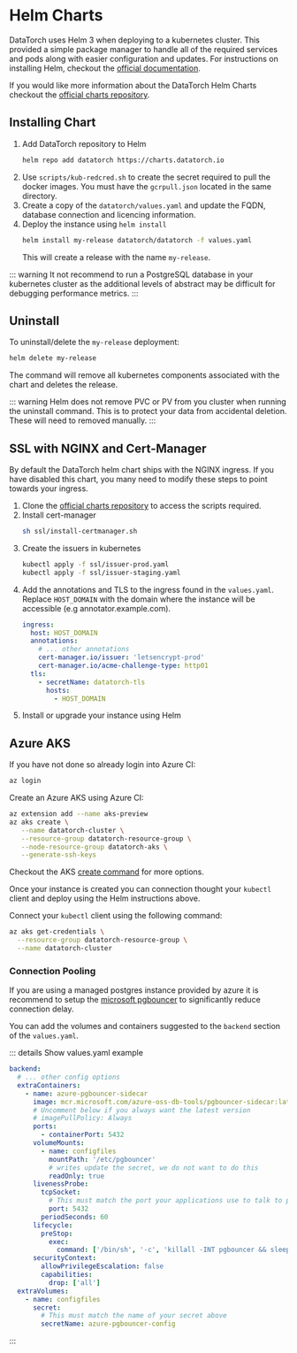 # Helm Charts

DataTorch uses Helm 3 when deploying to a kubernetes cluster. This provided a
simple package manager to handle all of the required services and pods along
with easier configuration and updates. For instructions on installing Helm,
checkout the [official documentation](https://helm.sh/docs/intro/install/).

If you would like more information about the DataTorch Helm Charts checkout the
[official charts repository](https://github.com/datatorch/helm-charts).

## Installing Chart

1. Add DataTorch repository to Helm
   ```bash
   helm repo add datatorch https://charts.datatorch.io
   ```
2. Use `scripts/kub-redcred.sh` to create the secret required to pull the docker
   images. You must have the `gcrpull.json` located in the same directory.
3. Create a copy of the `datatorch/values.yaml` and update the FQDN, database
   connection and licencing information.
4. Deploy the instance using `helm install`
   ```bash
   helm install my-release datatorch/datatorch -f values.yaml
   ```
   This will create a release with the name `my-release`.

::: warning
It not recommend to run a PostgreSQL database in your kubernetes
cluster as the additional levels of abstract may be difficult for debugging
performance metrics.
:::

## Uninstall

To uninstall/delete the `my-release` deployment:

```bash
helm delete my-release
```

The command will remove all kubernetes components associated with the chart and
deletes the release.

::: warning
Helm does not remove PVC or PV from you cluster when running the uninstall
command. This is to protect your data from accidental deletion. These will
need to removed manually.
:::

## SSL with NGINX and Cert-Manager

By default the DataTorch helm chart ships with the NGINX ingress. If you have
disabled this chart, you many need to modify these steps to point towards your
ingress.

1. Clone the [official charts
   repository](https://github.com/datatorch/helm-charts) to access the scripts
   required.
2. Install cert-manager
   ```bash
   sh ssl/install-certmanager.sh
   ```
3. Create the issuers in kubernetes
   ```bash
   kubectl apply -f ssl/issuer-prod.yaml
   kubectl apply -f ssl/issuer-staging.yaml
   ```
4. Add the annotations and TLS to the ingress found in the `values.yaml`.
   Replace `HOST_DOMAIN` with the domain where the instance will be accessible
   (e.g annotator.example.com).
   ```yaml
   ingress:
     host: HOST_DOMAIN
     annotations:
       # ... other annotations
       cert-manager.io/issuer: 'letsencrypt-prod'
       cert-manager.io/acme-challenge-type: http01
     tls:
       - secretName: datatorch-tls
         hosts:
           - HOST_DOMAIN
   ```
5. Install or upgrade your instance using Helm

## Azure AKS

If you have not done so already login into Azure CI:

```bash
az login
```

Create an Azure AKS using Azure CI:

```bash
az extension add --name aks-preview
az aks create \
   --name datatorch-cluster \
   --resource-group datatorch-resource-group \
   --node-resource-group datatorch-aks \
   --generate-ssh-keys
```

Checkout the AKS [create
command](https://docs.microsoft.com/en-us/cli/azure/aks?view=azure-cli-latest#az-aks-create)
for more options.

Once your instance is created you can connection thought your `kubectl` client
and deploy using the Helm instructions above.

Connect your `kubectl` client using the following command:

```bash
az aks get-credentials \
  --resource-group datatorch-resource-group \
  --name datatorch-cluster
```

### Connection Pooling

If you are using a managed postgres instance provided by azure it is recommend
to setup the [microsoft
pgbouncer](https://hub.docker.com/_/microsoft-azure-oss-db-tools-pgbouncer-sidecar)
to significantly reduce connection delay.

You can add the volumes and containers suggested to the `backend` section of the
`values.yaml`.

::: details Show values.yaml example

```yaml
backend:
  # ... other config options
  extraContainers:
    - name: azure-pgbouncer-sidecar
      image: mcr.microsoft.com/azure-oss-db-tools/pgbouncer-sidecar:latest
      # Uncomment below if you always want the latest version
      # imagePullPolicy: Always
      ports:
        - containerPort: 5432
      volumeMounts:
        - name: configfiles
          mountPath: '/etc/pgbouncer'
          # writes update the secret, we do not want to do this
          readOnly: true
      livenessProbe:
        tcpSocket:
          # This must match the port your applications use to talk to postgres
          port: 5432
        periodSeconds: 60
      lifecycle:
        preStop:
          exec:
            command: ['/bin/sh', '-c', 'killall -INT pgbouncer && sleep 120']
      securityContext:
        allowPrivilegeEscalation: false
        capabilities:
          drop: ['all']
  extraVolumes:
    - name: configfiles
      secret:
        # This must match the name of your secret above
        secretName: azure-pgbouncer-config
```

:::
